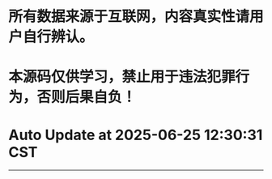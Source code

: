 # 所有数据来源于互联网，内容真实性请用户自行辨认。

# 本源码仅供学习，禁止用于违法犯罪行为，否则后果自负！

# Auto Update  at 2025-06-25 12:30:31 CST
------------------------------------------------
